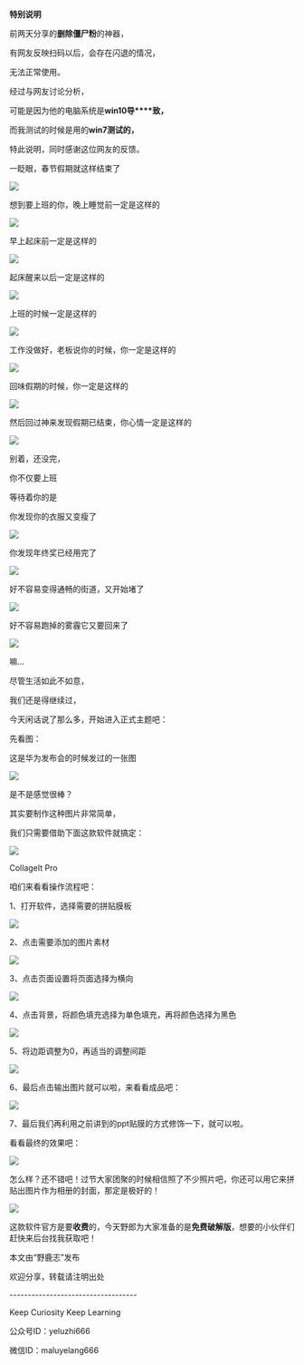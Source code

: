 **特别说明**

前两天分享的**删除僵尸粉**的神器，

有网友反映扫码以后，会存在闪退的情况，

无法正常使用。

经过与网友讨论分析，

可能是因为他的电脑系统是**win10导****致，**

而我测试的时候是用的**win7测试的，**

特此说明，同时感谢这位网友的反馈。

  

一眨眼，春节假期就这样结束了

![](https://pic2.zhimg.com/v2-0bdaf74fdb180f8f1814336173631db5_r.jpg)

想到要上班的你，晚上睡觉前一定是这样的

![](https://pic4.zhimg.com/v2-e96b1d0300bcd466cebc2cb04a4c0417_r.jpg)

早上起床前一定是这样的  

![](https://pic3.zhimg.com/v2-a57324c741a63baf3dd95b5a4f0547c2_r.jpg)

起床醒来以后一定是这样的  

![](https://pic2.zhimg.com/v2-d720fa8fd61a51a53be57b94a63535e5_r.jpg)

上班的时候一定是这样的  

![](https://pic4.zhimg.com/v2-16dcf7d01332d48ae007091602dcd793_r.jpg)

工作没做好，老板说你的时候，你一定是这样的  

![](https://pic4.zhimg.com/v2-c55073a3956401cf24e37075fd7c518f_r.jpg)

回味假期的时候，你一定是这样的  

![](undefined)

然后回过神来发现假期已结束，你心情一定是这样的  

![](https://pic3.zhimg.com/v2-5ef0d4e322b93be2473a1e5420711e16_r.jpg)

别着，还没完，  

你不仅要上班

等待着你的是

你发现你的衣服又变瘦了

![](undefined)

你发现年终奖已经用完了

![](undefined)

好不容易变得通畅的街道，又开始堵了

![](https://pic4.zhimg.com/v2-0e6e37b85068a3d9dffeeb23f670662f_r.jpg)

好不容易跑掉的雾霾它又要回来了  

![](https://pic2.zhimg.com/v2-6d6fc269b569140b44a002a6715c4265_r.jpg)

嘛...

尽管生活如此不如意，

我们还是得继续过，

今天闲话说了那么多，开始进入正式主题吧：

先看图：

这是华为发布会的时候发过的一张图

![](https://pic1.zhimg.com/v2-794182303c23befaf9ca0ba1583d8454_r.jpg)

是不是感觉很棒？  

其实要制作这种图片非常简单，

我们只需要借助下面这款软件就搞定：

![](undefined)  

CollageIt Pro

咱们来看看操作流程吧：  

1、打开软件，选择需要的拼贴膜板  

![](https://pic2.zhimg.com/v2-77ccc2b7c8ca89f1f8d9a4756e9b0389_r.jpg)

2、点击需要添加的图片素材  

![](https://pic2.zhimg.com/v2-7a4a19fd3a199eef82ba70e8cc8b5cc1_r.jpg)

3、点击页面设置将页面选择为横向  

![](https://pic1.zhimg.com/v2-f452588c4ac32ded513738b30206271c_r.jpg)

4、点击背景，将颜色填充选择为单色填充，再将颜色选择为黑色  

![](https://pic3.zhimg.com/v2-0a989419ac0046c187a9cae0f1b8c1be_r.jpg)

5、将边距调整为0，再适当的调整间距  

![](https://pic3.zhimg.com/v2-3e8d273c43bfe56971abc4a4be8937b2_r.jpg)

6、最后点击输出图片就可以啦，来看看成品吧：  

![](https://pic3.zhimg.com/v2-719d45086e278e25b262e3a6599c3766_r.jpg)

7、最后我们再利用之前讲到的ppt贴膜的方式修饰一下，就可以啦。  

看看最终的效果吧：

![](https://pic1.zhimg.com/v2-5b87fdcfe3ecafedc61100b1a01c1b94_r.jpg)

怎么样？还不错吧！过节大家团聚的时候相信照了不少照片吧，你还可以用它来拼贴出图片作为相册的封面，那定是极好的！  

![](https://pic1.zhimg.com/v2-05d55e5a7f605121da96b350b964725c_r.jpg)

这款软件官方是要**收费**的，今天野郎为大家准备的是**免费破解版**，想要的小伙伴们赶快来后台找我获取吧！

本文由“野鹿志”发布

欢迎分享，转载请注明出处

\-----------------------------------

Keep Curiosity Keep Learning

公众号ID：yeluzhi666

微信ID：maluyelang666